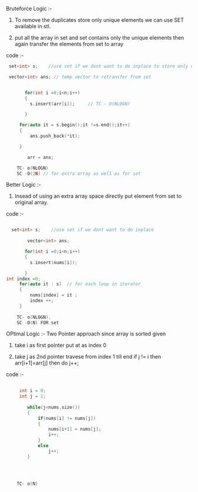Bruteforce Logic :-

1. To remove the duplicates store only unique elements we can use SET available in stl.

2. put all the array in set and set contains only the unique elements then again transfer the elements from set to array

code :-

```cpp
 set<int> s;    //use set if we dont want to do inplace to store only unique elements 

 vector<int> ans; // temp vector to retransfer from set  


       for(int i =0;i<n;i++)
       {
         s.insert(arr[i]);     // TC - O(NLOGN)

       }

     for(auto it = s.begin();it !=s.end();it++)
     {
         ans.push_back(*it);

     }

        arr = ans;

    TC- o(NLOGN)
    SC -O(2N) // for extra array as well as for set
```

Better Logic :-

1. Insead of using an extra array space directly put element from set to original array.


code :-

```cpp

  set<int> s;    //use set if we dont want to do inplace 
        
        vector<int> ans;

       for(int i =0;i<n;i++)
       {   
         s.insert(nums[i]);

       }
int index =0;
     for(auto it : s)  // for each loop in iterator
     { 
         nums[index] = it ;  
         index ++;
     } 
        
    TC- o(NLOGN).
    SC -O(N) FOR set
```
OPtimal Logic :- 
Two Pointer approach since array is sorted given  

1. take i as first pointer  put at as index 0 

2. take j as 2nd pointer travese from index  1 till end if j != i then arr[i+1]=arr[j] then do j++;

code :-

```cpp
        
     int i = 0;
     int j = 1;
        
        while(j<nums.size())
        { 
            if(nums[i] != nums[j])
            {
                nums[i+1] = nums[j]; 
                i++;               
            }
            else
                j++;                  
        }
        
	     

         
    TC- o(N)
```